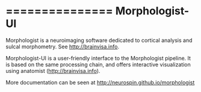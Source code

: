 ===============
Morphologist-UI
===============

Morphologist is a neuroimaging software dedicated to cortical analysis and sulcal morphometry. See http://brainvisa.info.

Morphologist-UI is a user-friendly interface to the Morphologist pipeline. It is based on the same processing chain, and offers interactive visualization using anatomist (http://brainvisa.info).

More documentation can be seen at http://neurospin.github.io/morphologist
